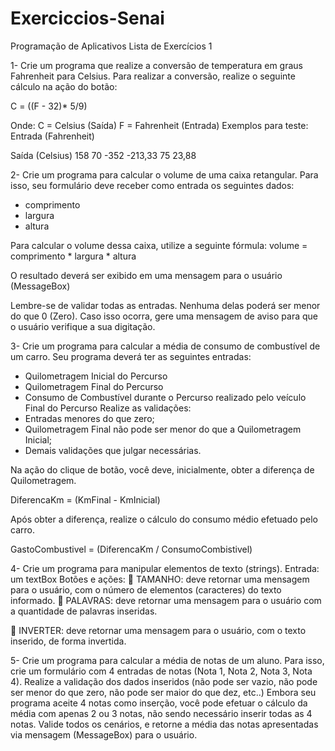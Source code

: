 # Exerciccios-Senai
Programação de Aplicativos
Lista de Exercícios 1

1- Crie um programa que realize a conversão de temperatura em graus
Fahrenheit para Celsius.
Para realizar a conversão, realize o seguinte cálculo na ação do botão:

C = ((F - 32)* 5/9)

Onde:
C = Celsius (Saída)
F = Fahrenheit (Entrada)
Exemplos para teste:
Entrada
(Fahrenheit)

Saída
(Celsius)
158 70
-352 -213,33
75 23,88

2- Crie um programa para calcular o volume de uma caixa retangular. Para
isso, seu formulário deve receber como entrada os seguintes dados:
- comprimento
- largura
- altura

Para calcular o volume dessa caixa, utilize a seguinte fórmula:
volume = comprimento * largura * altura

O resultado deverá ser exibido em uma mensagem para o usuário
(MessageBox)

Lembre-se de validar todas as entradas. Nenhuma delas poderá ser
menor do que 0 (Zero). Caso isso ocorra, gere uma mensagem de aviso
para que o usuário verifique a sua digitação.

3- Crie um programa para calcular a média de consumo de combustível de
um carro. Seu programa deverá ter as seguintes entradas:
- Quilometragem Inicial do Percurso
- Quilometragem Final do Percurso
- Consumo de Combustível durante o Percurso realizado
pelo veículo Final do Percurso
Realize as validações:
- Entradas menores do que zero;
- Quilometragem Final não pode ser menor do que a Quilometragem
Inicial;
- Demais validações que julgar necessárias.

Na ação do clique de botão, você deve, inicialmente, obter a diferença de
Quilometragem.

DiferencaKm = (KmFinal - KmInicial)

Após obter a diferença, realize o cálculo do consumo médio efetuado
pelo carro.

GastoCombustivel = (DiferencaKm / ConsumoCombistivel)

4- Crie um programa para manipular elementos de texto (strings).
Entrada: um textBox
Botões e ações:
 TAMANHO: deve retornar uma mensagem para o usuário, com o número
de elementos (caracteres) do texto informado.
 PALAVRAS: deve retornar uma mensagem para o usuário com a
quantidade de palavras inseridas.

 INVERTER: deve retornar uma mensagem para o usuário, com o texto
inserido, de forma invertida.

5- Crie um programa para calcular a média de notas de um aluno. Para isso,
crie um formulário com 4 entradas de notas (Nota 1, Nota 2, Nota 3, Nota
4).
Realize a validação dos dados inseridos (não pode ser vazio, não pode ser
menor do que zero, não pode ser maior do que dez, etc..)
Embora seu programa aceite 4 notas como inserção, você pode efetuar o
cálculo da média com apenas 2 ou 3 notas, não sendo necessário inserir
todas as 4 notas.
Valide todos os cenários, e retorne a média das notas apresentadas via
mensagem (MessageBox) para o usuário.